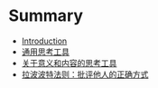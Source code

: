 # Summary

* [Introduction](README.md)
* [通用思考工具](chapter1.md)
* [关于意义和内容的思考工具](chapter2.md)
* [拉波波特法则：批评他人的正确方式](chapter3.md)

